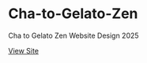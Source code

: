 # Cha-to-Gelato-Zen
Cha to Gelato Zen Website Design 2025

[View Site](https://maya0212.github.io/cha-to-gelato-zen/)